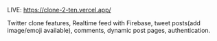 LIVE: https://clone-2-ten.vercel.app/

Twitter clone features, Realtime feed with Firebase, tweet posts(add image/emoji available), comments, dynamic post pages, authentication.
